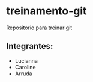 treinamento-git
===============

Repositorio para treinar git


Integrantes:
-------------
 * Lucianna
 * Caroline
 * Arruda